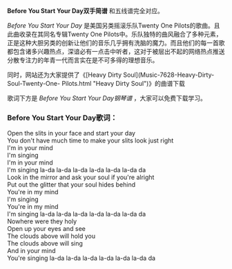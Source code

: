 

**Before You Start Your Day双手简谱** 和五线谱完全对应。

_Before You Start Your Day_ 是美国另类摇滚乐队Twenty One Pilots的歌曲。且此曲收录在其同名专辑Twenty
One
Pilots中。乐队独特的曲风融合了多种元素，正是这种大胆另类的创新让他们的音乐几乎拥有洗脑的魔力。而且他们的每一首歌都包含诸多兴趣热点，深谙必有一点击中听者，这对于被层出不起的网络热点推送分散专注力的年青一代而言实在是不可多得的理想音乐。

同时，网站还为大家提供了《[Heavy Dirty Soul](Music-7628-Heavy-Dirty-Soul-Twenty-One-
Pilots.html "Heavy Dirty Soul")》的曲谱下载

歌词下方是 _Before You Start Your Day钢琴谱_ ，大家可以免费下载学习。

### Before You Start Your Day歌词：

Open the slits in your face and start your day  
You don't have much time to make your slits look just right  
I'm in your mind  
I'm singing  
I'm in your mind  
I'm singing la-da la-da la-da la-da la-da la-da da  
Look in the mirror and ask your soul if you're alright  
Put out the glitter that your soul hides behind  
You're in my mind  
I'm singing  
You're in my mind  
I'm singing la-da la-da la-da la-da la-da la-da da  
Nowhere were they holy  
Open up your eyes and see  
The clouds above will hold you  
The clouds above will sing  
And in your mind  
You're singing la-da la-da la-da la-da la-da la-da da

